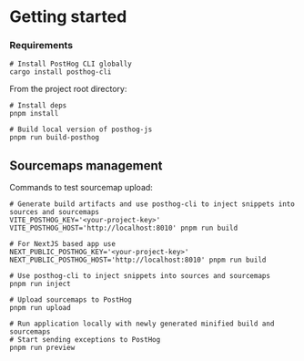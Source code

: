 # Getting started

### Requirements

```shell
# Install PostHog CLI globally
cargo install posthog-cli
```

From the project root directory:
```shell
# Install deps
pnpm install

# Build local version of posthog-js
pnpm run build-posthog
```

## Sourcemaps management

Commands to test sourcemap upload:
```shell
# Generate build artifacts and use posthog-cli to inject snippets into sources and sourcemaps
VITE_POSTHOG_KEY='<your-project-key>' VITE_POSTHOG_HOST='http://localhost:8010' pnpm run build

# For NextJS based app use
NEXT_PUBLIC_POSTHOG_KEY='<your-project-key>' NEXT_PUBLIC_POSTHOG_HOST='http://localhost:8010' pnpm run build

# Use posthog-cli to inject snippets into sources and sourcemaps
pnpm run inject

# Upload sourcemaps to PostHog
pnpm run upload

# Run application locally with newly generated minified build and sourcemaps
# Start sending exceptions to PostHog
pnpm run preview
```
